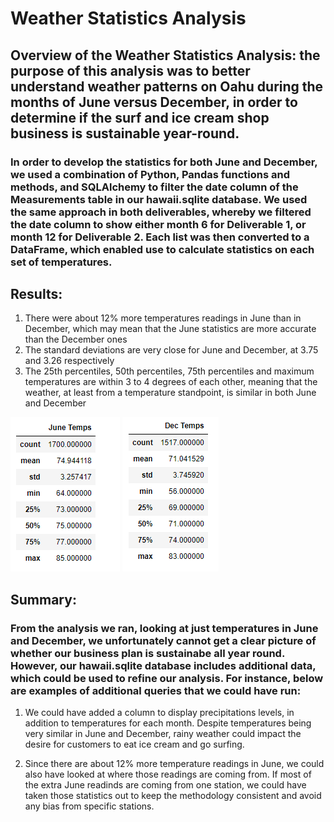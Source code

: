 # Weather Statistics Analysis


## **Overview of the Weather Statistics Analysis**: the purpose of this analysis was to better understand weather patterns on Oahu during the months of June versus December, in order to determine if the surf and ice cream shop business is sustainable year-round. 

### In order to develop the statistics for both June and December, we used a combination of Python, Pandas functions and methods, and SQLAlchemy to filter the date column of the Measurements table in our hawaii.sqlite database. We used the same approach in both deliverables, whereby we filtered the date column to show either month 6 for Deliverable 1, or month 12 for Deliverable 2. Each list was then converted to a DataFrame, which enabled use to calculate statistics on each set of temperatures. 

## **Results**: 

1. There were about 12% more temperatures readings in June than in December, which may mean that the June statistics are more accurate than the December ones
2. The standard deviations are very close for June and December, at 3.75 and 3.26 respectively
3. The 25th percentiles, 50th percentiles, 75th percentiles and maximum temperatures are within 3 to 4 degrees of each other, meaning that the weather, at least from a temperature standpoint, is similar in both June and December

![June](Analysis/June_Temps.png)
![June](Analysis/Dec_Temps.png)

## **Summary**:

### From the analysis we ran, looking at just temperatures in June and December, we unfortunately cannot get a clear picture of whether our business plan is sustainabe all year round. However, our hawaii.sqlite database includes additional data, which could be used to refine our analysis. For instance, below are examples of additional queries that we could have run:

1. We could have added a column to display precipitations levels, in addition to temperatures for each month. Despite temperatures being very similar in June and December, rainy weather could impact the desire for customers to eat ice cream and go surfing. 

2. Since there are about 12% more temperature readings in June, we could also have looked at where those readings are coming from. If most of the extra June readinds are coming from one station, we could have taken those statistics out to keep the methodology consistent and avoid any bias from specific stations.
